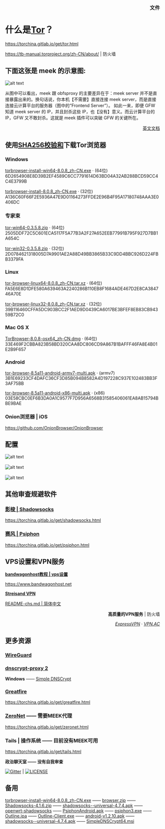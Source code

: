 ### <p align="right">文件</a>

# 什么是<a href="https://github.com/TheTorProject">Tor</a>？

<a href="https://torchina.gitlab.io/get/tor.html">https://torchina.gitlab.io/get/tor.html</a>

<a href="https://tb-manual.torproject.org/zh-CN/about/">https://tb-manual.torproject.org/zh-CN/about/</a> | 防火墙

## 下面这张是 meek 的示意图:

![alt text](https://raw.githubusercontent.com/mjstest/orgb1/1ef2f755a195eef11312653ac59a63f5/meek-diagram.png?raw=true)

<p>从图中可以看出，meek 跟 obfsproxy 的主要差异在于：meek server 并不是直接暴露出来的。换句话说，你本机【不需要】直接连接 meek server，而是直接连接云计算平台的服务器（图中的“Frontend Server”）。
 如此一来，即便 GFW 知道 meek server 的 IP，并且封杀这些 IP，也【没有】意义。而云计算平台的 IP，GFW 又不敢封杀。这就是 meek 插件可以突破 GFW 的关键所在。</p>

<p align="right"><a href="https://torchina.gitlab.io/get/meek.html">英文文档</a></p>

## 使用<a href="https://raw.githubusercontent.com/mjstest/orgb2/3734f15fb2f2e54671656f2b2e838bb9/sha256sums-signed-build.txt">SHA256校验和</a>下载Tor浏览器

### Windows

<a href="https://bitbucket.org/chinagate/files/downloads/torbrowser-install-win64-8.0.8_zh-CN.exe">torbrowser-install-win64-8.0.8_zh-CN.exe</a> &middot; (64位)<br>6D2654908E8D39B2EF4589C6CC7791614D63BD04A32AB288BCD59CC4C4E3799B</br>

<a href="https://bitbucket.org/chinagate/files/downloads/torbrowser-install-8.0.8_zh-CN.exe">torbrowser-install-8.0.8_zh-CN.exe</a> &middot; (32位)<br>A136C60F66F2E5936A47E9D01164273FFDE2E96B4F95A17180748AAA3E0406DC</br>

### 专家束

<a href="https://raw.githubusercontent.com/mjstest/orgb1/e763ff0dc89b5515908bc853b2354591/tor-win64-0.3.5.8.zip">tor-win64-0.3.5.8.zip</a> &middot; (64位)<br>2505DDF72C5C601ECA5117F5A77B3A2F27A652EEB77991B795F927D7BB1A654C</br>

<a href="https://raw.githubusercontent.com/mjstest/orgb1/3bd06cdf3e8af00a7eb5ca9f63cbccb7/tor-win32-0.3.5.8.zip">tor-win32-0.3.5.8.zip</a> &middot; (32位)<br>2D0784621318005D7A9901AE2A88D49BB3865B33C9DD4BBC926D224FBB3379FA</br>

### Linux

<a href="https://bitbucket.org/chinagate/files/downloads/tor-browser-linux64-8.0.8_zh-CN.tar.xz">tor-browser-linux64-8.0.8_zh-CN.tar.xz</a> &middot; (64位)<br>FA5E6E8D1DFE580A639463A2240286B110EB8F1684ADE467D2E8CA384746A70E</br>

<a href="https://raw.githubusercontent.com/mjstest/orgb1/9acc409e61c1e668ccb7cf2f5d0e68fd/tor-browser-linux32-8.0.8_zh-CN.tar.xz">tor-browser-linux32-8.0.8_zh-CN.tar.xz</a> &middot; (32位)<br>39B116460CFFA5DC903BCC2F1AED9D0439CA6017BE3BFEF8EB83CB94359B72C0</br>

### Mac OS X

<a href="https://raw.githubusercontent.com/mjstest/orgb1/3466159e8d348b5301c747f0453fdd04/TorBrowser-8.0.8-osx64_zh-CN.dmg">TorBrowser-8.0.8-osx64_zh-CN.dmg</a> &middot; (64位)<br>33E469F2CBBA823B58BD320CAA8DC806CD9A867B1BAFFF46FA8E4B01E2B9F657</br>

### Android

<a href="https://bitbucket.org/chinagate/files/downloads/tor-browser-8.5a11-android-armv7-multi.apk">tor-browser-8.5a11-android-armv7-multi.apk</a> &middot; (armv7)<br>3B1E69233CF4DAFC36CF3D85B094B8582A4D197228C937E102483BB3F3AF75BB</br>

<a href="https://bitbucket.org/chinagate/files/downloads/tor-browser-8.5a11-android-x86-multi.apk">tor-browser-8.5a11-android-x86-multi.apk</a> &middot; (x86)<br>03E58CBC0EF6B3DA0A1C9577F7D956A6568B31585406061EA8AB15794BBE9BAE</br>

### Onion浏览器 | iOS

<a href="https://github.com/OnionBrowser/OnionBrowser">https://github.com/OnionBrowser/OnionBrowser</a><br>

## 配置

![alt text](https://raw.githubusercontent.com/mjstest/orgb1/a5b50a2a9f002c828e5f9437f4312e2e/config1.png)
<br>
<br>
![alt text](https://raw.githubusercontent.com/mjstest/orgb1/7ed2b337bd0c74a9db3d66befdecd87e/config2.png)
<br>
<br>
![alt text](https://raw.githubusercontent.com/mjstest/orgb1/59dcbecb86fed3242d2042a191fb529e/config3.png)

## 其他审查规避软件

<h3><a href="https://github.com/shadowsocks">影梭 | Shadowsocks</a></h3>

<a href="https://torchina.gitlab.io/get/shadowsocks.html">https://torchina.gitlab.io/get/shadowsocks.html</a>

<h3><a href="https://github.com/Psiphon-Labs">赛风 | Psiphon</a></h3>

<a href="https://torchina.gitlab.io/get/psiphon.html">https://torchina.gitlab.io/get/psiphon.html</a>

## VPS设置和VPN服务

<b><a href="https://github.com/Bill0412/bandwagonhost-tutorial">bandwagonhost教程 | vps设置</a></b>

<a href="https://www.bandwagonhost.net">https://www.bandwagonhost.net</a>

<b><a href="https://github.com/StreisandEffect/streisand">Streisand VPN</a></b>

<a href="https://github.com/StreisandEffect/streisand/blob/master/README-chs.md">README-chs.md | 简体中文</a>

<p align="right"><b>高质量的VPN服务</b> | 防火墙
<p align="right"><i><a href="https://www.expressvpn.com/">ExpressVPN</a></i> &middot; <i><a href="https://vpnac.net/">VPN.AC</a></i></p>

## 更多资源

### <a href="https://www.wireguard.com">WireGuard</a>

### <a href="https://github.com/jedisct1/dnscrypt-proxy">dnscrypt-proxy 2</a>

<b>Windows</b> —— <a href="https://simplednscrypt.org">Simple DNSCrypt</a>

### <a href="https://github.com/greatfire">Greatfire</a>

<a href="https://torchina.gitlab.io/get/greatfire.html">https://torchina.gitlab.io/get/greatfire.html</a>

### <a href="https://github.com/HelloZeroNet">ZeroNet</a> —— 需要MEEK代理

<a href="https://torchina.gitlab.io/get/zeronet.html">https://torchina.gitlab.io/get/zeronet.html</a>

### Tails | 操作系统 —— 目前没有MEEK可用

<a href="https://torchina.gitlab.io/get/tails.html">https://torchina.gitlab.io/get/tails.html</a>

<b>政治聊天室 —— 没有自我审查</b>

[![Gitter](https://badges.gitter.im/chinapolitics/community.svg)](https://gitter.im/chinapolitics/community) | 
[![LICENSE](https://img.shields.io/badge/license-Anti%20996-blue.svg)](https://github.com/996icu/996.ICU/blob/master/LICENSE)

## 备用

<a href="https://raw.githubusercontent.com/mjstest/orgb1/0ea50a85a0a0f4253497498ec2d4a081/torbrowser-install-win64-8.0.8_zh-CN.exe">torbrowser-install-win64-8.0.8_zh-CN.exe</a> —— <a href="https://raw.githubusercontent.com/mjstest/orgb2/1fafade2a2cb44fb9918705d5a1cd352/browser.zip">browser.zip</a> —— <a href="https://raw.githubusercontent.com/mjstest/orgb1/5c98ddb799c47f073a0e3ad8e693f7e1/Shadowsocks-4.1.6.zip">Shadowsocks-4.1.6.zip</a> —— <a href="https://raw.githubusercontent.com/mjstest/orgb1/d3b1dbaf00469858df009a2f7f6a4f10/shadowsocks--universal-4.7.4.apk">shadowsocks--universal-4.7.4.apk</a> —— <a href="https://github.com/shadowsocks/openwrt-shadowsocks/releases">openwrt-shadowsocks</a> —— <a href="https://raw.githubusercontent.com/mjstest/orgb1/24e26ba7d534acf2e5f57ea42d030b30/PsiphonAndroid.apk">PsiphonAndroid.apk</a> —— <a href="https://raw.githubusercontent.com/mjstest/orgb1/9d3d7e1217ac56467fe3c921fdc46289/psiphon3.exe">psiphon3.exe</a> —— <a href="https://raw.githubusercontent.com/mjstest/orgb1/7d2320c9b2ca6716a8fbe765b524df19/Outline.ipa">Outline.ipa</a> —— <a href="https://raw.githubusercontent.com/mjstest/orgb1/0c18f6ae13e9e1b19dc59cfb67230256/Outline-Client.exe">Outline-Client.exe</a> —— <a href="https://raw.githubusercontent.com/mjstest/orgb2/24cd07219c3f3359a7d6d848d53b84cc/android-v1.2.10.apk">android-v1.2.10.apk</a> —— <a href="https://raw.githubusercontent.com/mjstest/orgb2/0353128dc41d2c0ae441cf019c8e0c4a/shadowsocks--universal-4.7.4.apk">shadowsocks--universal-4.7.4.apk</a> —— <a href="https://raw.githubusercontent.com/mjstest/orgb2/1274e9f2725c3b82826b89475801c09a/SimpleDNSCrypt64.msi">SimpleDNSCrypt64.msi</a>

